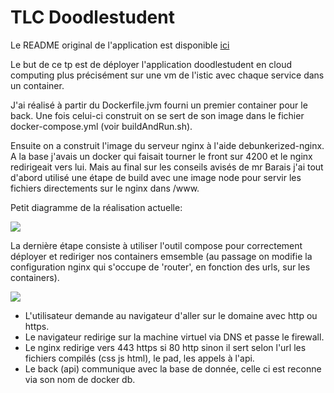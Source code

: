 # TLC Doodlestudent 

Le README original de l'application est disponible [ici](https://github.com/francois-le-roy/doodlestudent/blob/main/README.original.md)

Le but de ce tp est de déployer l'application doodlestudent en cloud computing plus précisément sur une vm de l'istic avec chaque service dans un container.

J'ai réalisé à partir du Dockerfile.jvm fourni un premier container pour le back. Une fois celui-ci construit on se sert de son image dans le fichier docker-compose.yml (voir buildAndRun.sh).

Ensuite on a construit l'image du serveur nginx à l'aide debunkerized-nginx. A la base j'avais un docker qui faisait tourner le front sur 4200 et le nginx redirigeait vers lui. Mais au final sur les conseils avisés de mr Barais j'ai tout d'abord utilisé une étape de build avec une image node pour servir les fichiers directements sur le nginx dans /www.

Petit diagramme de la réalisation actuelle:

![](https://i.imgur.com/eUv7uyR.png)

La dernière étape consiste à utiliser l'outil compose pour correctement déployer et rediriger nos containers emsemble (au passage on modifie la configuration nginx qui s'occupe de 'router', en fonction des urls, sur les containers).

![](https://i.imgur.com/AYU7sqs.png)

- L'utilisateur demande au navigateur d'aller sur le domaine avec http ou https.
- Le navigateur redirige sur la machine virtuel via DNS et passe le firewall.
- Le nginx redirige vers 443 https si 80 http sinon il sert selon l'url les fichiers compilés (css js html), le pad, les appels à l'api.
- Le back (api) communique avec la base de donnée, celle ci est reconne via son nom de docker db.
